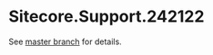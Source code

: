 # Sitecore.Support.242122

See [master branch](https://github.com/sitecoresupport/Sitecore.Support.242122) for details.